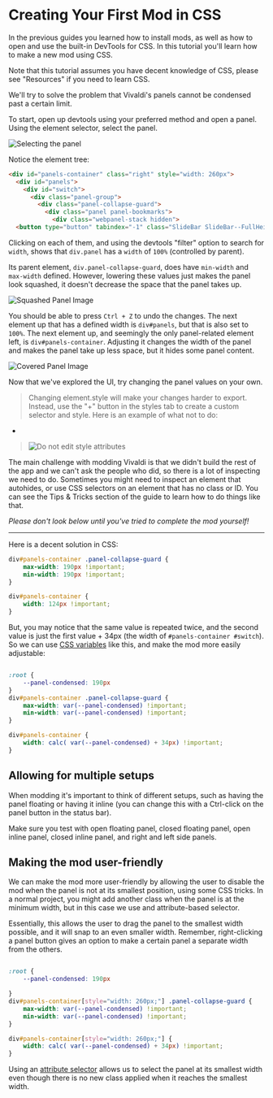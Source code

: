 # Creating Your First Mod in CSS

In the previous guides you learned how to install mods, as well as how to open
and use the built-in DevTools for CSS. In this tutorial you'll learn how to
make a new mod using CSS.

Note that this tutorial assumes you have decent knowledge of CSS, please see
"Resources" if you need to learn CSS.

We'll try to solve the problem that Vivaldi's panels cannot be condensed past
a certain limit.

To start, open up devtools using your preferred method and open a panel. Using
the element selector, select the panel.

![Selecting the panel](../assets/devtools/select-panel-with-devtools.png)

Notice the element tree:

```HTML
<div id="panels-container" class="right" style="width: 260px">
  <div id="panels">
    <div id="switch">
      <div class="panel-group">
        <div class="panel-collapse-guard">
          <div class="panel panel-bookmarks">
            <div class="webpanel-stack hidden">
  <button type="button" tabindex="-1" class="SlideBar SlideBar--FullHeight alternate" style="">

```

Clicking on each of them, and using the devtools "filter" option to search for
`width`, shows that `div.panel` has a `width` of `100%` (controlled by parent).

Its parent element, `div.panel-collapse-guard`, does have `min-width` and
`max-width` defined. However, lowering these values  just makes the panel look
squashed, it doesn't decrease the space that the panel takes up.

![Squashed Panel Image](../assets/CSS-tutorial/squashed-panel.png)

You should be able to press `Ctrl + Z` to undo the changes. The next element up
that has a defined width is `div#panels`, but that is also set to `100%`. The
next element up, and seemingly the only panel-related element left, is
`div#panels-container`. Adjusting it changes the width of the panel and makes
the panel take up less space, but it hides some panel content.

![Covered Panel Image](../assets/CSS-tutorial/covered-panel.png)

Now that we've explored the UI, try changing the panel values on your own.

> Changing element.style will make your changes harder to export. Instead,
use the "+" button in the styles tab to create a custom selector and style.
Here is an example of what not to do:
  -
> ![Do not edit style attributes](../assets/devtools/edit-element.style.png)

The main challenge with modding Vivaldi is that we didn't build the rest of the
app and we can't ask the people who did, so there is a lot of inspecting we
need to do. Sometimes you might need to inspect an element that autohides, or
use CSS selectors on an element that has no class or ID. You can see the Tips &
Tricks section of the guide to learn how to do things like that.

*Please don't look below until you've tried to complete the mod yourself!*

---

Here is a decent solution in CSS:
```CSS
div#panels-container .panel-collapse-guard {
    max-width: 190px !important;
    min-width: 190px !important;
}

div#panels-container {
    width: 124px !important;
}
```

But, you may notice that the same value is repeated twice, and the second value
is just the first value + 34px (the width of `#panels-container #switch`). So
we can use [CSS variables][css vars] like this, and make the mod more easily adjustable:

```CSS

:root {
    --panel-condensed: 190px
}
div#panels-container .panel-collapse-guard {
    max-width: var(--panel-condensed) !important;
    min-width: var(--panel-condensed) !important;
}

div#panels-container {
    width: calc( var(--panel-condensed) + 34px) !important;
}
```

## Allowing for multiple setups

When modding it's important to think of different setups, such as having the
panel floating or having it inline (you can change this with a Ctrl-click on
the panel button in the status bar).

Make sure you test with open floating panel, closed floating panel, open inline
panel, closed inline panel, and right and left side panels.

## Making the mod user-friendly

We can make the mod more user-friendly by allowing the user to disable the mod
when the panel is not at its smallest position, using some CSS tricks. In a
normal project, you might add another class when the panel is at the minimum
width, but in this case we use and attribute-based selector.

Essentially, this allows the user to drag the panel to the smallest width
possible, and it will snap to an even smaller width. Remember, right-clicking
a panel button gives an option to make a certain panel a separate width from
the others.

```CSS

:root {
    --panel-condensed: 190px

}
div#panels-container[style="width: 260px;"] .panel-collapse-guard {
    max-width: var(--panel-condensed) !important;
    min-width: var(--panel-condensed) !important;
}

div#panels-container[style="width: 260px;"] {
    width: calc( var(--panel-condensed) + 34px) !important;
}
```
Using an [attribute selector][attribute selector] allows us to select the panel at its smallest width even though there is no new class applied when it reaches the smallest width.

[css vars]: https://developer.mozilla.org/en-US/docs/Web/CSS/Using_CSS_custom_properties
[attribute selector]: https://www.w3schools.com/css/css_attribute_selectors.asp
